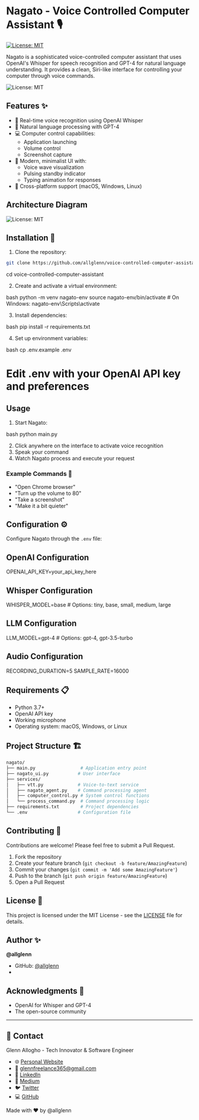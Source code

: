 # Nagato - Voice Controlled Computer Assistant 🎙️

[![License: MIT](https://img.shields.io/badge/License-MIT-yellow.svg)](https://opensource.org/licenses/MIT)

Nagato is a sophisticated voice-controlled computer assistant that uses OpenAI's Whisper for speech recognition and GPT-4 for natural language understanding. It provides a clean, Siri-like interface for controlling your computer through voice commands.


![License: MIT](screen.png)
## Features ✨

- 🎤 Real-time voice recognition using OpenAI Whisper
- 🧠 Natural language processing with GPT-4
- 💻 Computer control capabilities:
  - Application launching
  - Volume control
  - Screenshot capture
- 🎨 Modern, minimalist UI with:
  - Voice wave visualization
  - Pulsing standby indicator
  - Typing animation for responses
- 🔄 Cross-platform support (macOS, Windows, Linux)

## Architecture Diagram

![License: MIT](archi.png)


## Installation 🚀

1. Clone the repository:

```bash
git clone https://github.com/allglenn/voice-controlled-computer-assistant.git
```
cd voice-controlled-computer-assistant

2. Create and activate a virtual environment:

bash
python -m venv nagato-env
source nagato-env/bin/activate  # On Windows: nagato-env\Scripts\activate

3. Install dependencies:

bash
pip install -r requirements.txt

4. Set up environment variables:

bash
cp .env.example .env
# Edit .env with your OpenAI API key and preferences

## Usage 

1. Start Nagato:

bash
python main.py

2. Click anywhere on the interface to activate voice recognition
3. Speak your command
4. Watch Nagato process and execute your request

### Example Commands 📝

- "Open Chrome browser"
- "Turn up the volume to 80"
- "Take a screenshot"
- "Make it a bit quieter"

## Configuration ⚙️

Configure Nagato through the `.env` file:


## OpenAI Configuration
OPENAI_API_KEY=your_api_key_here

## Whisper Configuration
WHISPER_MODEL=base  # Options: tiny, base, small, medium, large

## LLM Configuration
LLM_MODEL=gpt-4  # Options: gpt-4, gpt-3.5-turbo

## Audio Configuration
RECORDING_DURATION=5
SAMPLE_RATE=16000


## Requirements 📋

- Python 3.7+
- OpenAI API key
- Working microphone
- Operating system: macOS, Windows, or Linux

## Project Structure 🏗️

```bash
nagato/
├── main.py                 # Application entry point
├── nagato_ui.py           # User interface
├── services/
│   ├── vtt.py             # Voice-to-text service
│   ├── nagato_agent.py    # Command processing agent
│   ├── computer_control.py # System control functions
│   └── process_command.py  # Command processing logic
├── requirements.txt        # Project dependencies
└── .env                   # Configuration file
```

## Contributing 🤝

Contributions are welcome! Please feel free to submit a Pull Request.

1. Fork the repository
2. Create your feature branch (`git checkout -b feature/AmazingFeature`)
3. Commit your changes (`git commit -m 'Add some AmazingFeature'`)
4. Push to the branch (`git push origin feature/AmazingFeature`)
5. Open a Pull Request

## License 📄

This project is licensed under the MIT License - see the [LICENSE](LICENSE) file for details.

## Author ✨

**@allglenn**

- GitHub: [@allglenn](https://github.com/allglenn)
- 

## Acknowledgments 🙏

- OpenAI for Whisper and GPT-4
- The open-source community

---

## 📧 Contact

Glenn Allogho - Tech Innovator & Software Engineer

- 🌐 [Personal Website](https://glenn.allinsoftware.io/)
- 📧 [glennfreelance365@gmail.com](mailto:glennfreelance365@gmail.com)
- 💼 [LinkedIn](https://www.linkedin.com/in/glenn-allogho-94649688/)
- 📝 [Medium](https://medium.com/@glennlenormand)
- 🐦 [Twitter](https://x.com/glenn_all)
- 💻 [GitHub](https://github.com/allglenn)

Made with ❤️ by @allglenn

